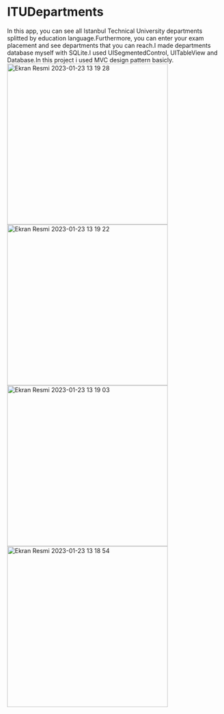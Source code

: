 # ITUDepartments
In this app, you can see all Istanbul Technical University departments splitted by education language.Furthermore, you can enter your exam placement and see departments that you can reach.I made departments database myself with SQLite.I used UISegmentedControl, UITableView and Database.In this project i used MVC design pattern basicly.
<img width="376" alt="Ekran Resmi 2023-01-23 13 19 28" src="https://user-images.githubusercontent.com/96320314/214016491-8424173a-0408-438e-950d-f47bcc37344c.png">
<img width="376" alt="Ekran Resmi 2023-01-23 13 19 22" src="https://user-images.githubusercontent.com/96320314/214016511-cba0cd6d-2474-4376-a6ce-de765065869a.png">
<img width="376" alt="Ekran Resmi 2023-01-23 13 19 03" src="https://user-images.githubusercontent.com/96320314/214016514-57556788-1e1f-4640-a78c-bd6015e8ae8d.png">
<img width="376" alt="Ekran Resmi 2023-01-23 13 18 54" src="https://user-images.githubusercontent.com/96320314/214016521-5305f0e2-a29a-4bbc-abc8-253bffbb2fde.png">
